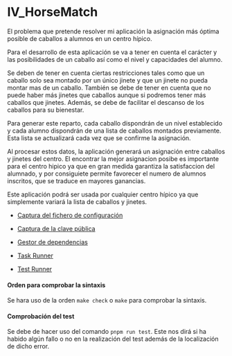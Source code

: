 # IV_HorseMatch


El problema que pretende resolver mi aplicación la asignación más óptima posible de caballos a alumnos en un centro hípico.

Para el desarrollo de esta aplicación se va a tener en cuenta el carácter y las posibilidades de un caballo así como el nivel y capacidades del alumno.

Se deben de tener en cuenta ciertas restricciones tales como que un caballo solo sea montado por un único jinete y que un jinete no pueda montar mas de un caballo. También se debe de tener en cuenta que no puede haber más jinetes que caballos aunque si podremos tener más caballos que jinetes. Además, se debe de facilitar el descanso de los caballos para su bienestar.

Para generar este reparto, cada caballo dispondrán de un nivel establecido y cada alumno dispondrán de una lista de caballos montados previamente. Esta lista se actualizará cada vez que se confirme la asignación.

Al procesar estos datos, la aplicación generará un asignación entre caballos y jinetes del centro. El encontrar la mejor asignacion posibe es importante para el centro hipico ya que en gran medida garantiza la satisfaccion del alumnado, y por consiguiete permite favorecer el numero de alumnos inscritos, que se traduce en mayores ganancias.

Este aplicación podrá ser usada por cualquier centro hípico ya que simplemente variará la lista de caballos y jinetes.

* [Captura del fichero de configuración](Configuracion/configuracion.png)
* [Captura de la clave pública](Configuracion/clavepublica.png)

* [Gestor de dependencias](docs/gestor_dependencias.md)
* [Task Runner](docs/task_runner.md)

* [Test Runner](docs/test_runner.md)
  

#### Orden para comprobar la sintaxis
Se hara uso de la orden `make check` o `make` para comprobar la sintaxis.

#### Comprobación del test 
Se debe de hacer uso del comando `pnpm run test`. Este nos dirá si ha habido algún fallo o no en la realización del test además de la localización de dicho error.
